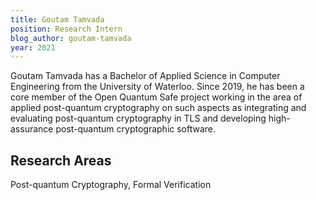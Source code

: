 ```yaml
---
title: Goutam Tamvada
position: Research Intern
blog_author: goutam-tamvada
year: 2021
---
```


Goutam Tamvada has a Bachelor of Applied Science in Computer Engineering from the University of Waterloo. Since 2019, he has been a core member of the Open Quantum Safe project working in the area of applied post-quantum cryptography on such aspects as integrating and evaluating post-quantum cryptography in TLS and developing high-assurance post-quantum cryptographic software.

## Research Areas 
Post-quantum Cryptography, Formal Verification
